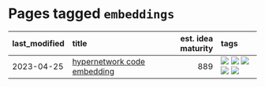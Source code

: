 # Pages tagged `embeddings`

|last_modified|title|est. idea maturity|tags
|:---|:---|---:|:---|
|2023-04-25|[hypernetwork code embedding](../hypernetwork_embedding_for_code.md)|889|[![](https://img.shields.io/badge/tag-embeddings-8a140)](../tags/embeddings.md) [![](https://img.shields.io/badge/tag-llm-83cbca)](../tags/llm.md) [![](https://img.shields.io/badge/tag-machinelearning-e33481)](../tags/machinelearning.md) [![](https://img.shields.io/badge/tag-models-b59164)](../tags/models.md) [![](https://img.shields.io/badge/tag-nlp-2b1224)](../tags/nlp.md)|